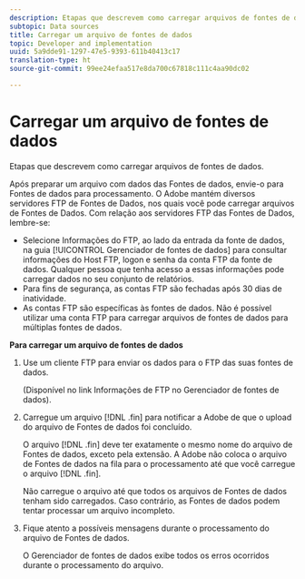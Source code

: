 ```yaml
---
description: Etapas que descrevem como carregar arquivos de fontes de dados.
subtopic: Data sources
title: Carregar um arquivo de fontes de dados
topic: Developer and implementation
uuid: 5a9dde91-1297-47e5-9393-611b40413c17
translation-type: ht
source-git-commit: 99ee24efaa517e8da700c67818c111c4aa90dc02

---
```



# Carregar um arquivo de fontes de dados

Etapas que descrevem como carregar arquivos de fontes de dados.

Após preparar um arquivo com dados das Fontes de dados, envie-o para Fontes de dados para processamento. O Adobe mantém diversos servidores FTP de Fontes de Dados, nos quais você pode carregar arquivos de Fontes de Dados. Com relação aos servidores FTP das Fontes de Dados, lembre-se:

* Selecione Informações do FTP, ao lado da entrada da fonte de dados, na guia [!UICONTROL Gerenciador de fontes de dados] para consultar informações do Host FTP, logon e senha da conta FTP da fonte de dados. Qualquer pessoa que tenha acesso a essas informações pode carregar dados no seu conjunto de relatórios.
* Para fins de segurança, as contas FTP são fechadas após 30 dias de inatividade.
* As contas FTP são específicas às fontes de dados. Não é possível utilizar uma conta FTP para carregar arquivos de fontes de dados para múltiplas fontes de dados.

**Para carregar um arquivo de fontes de dados**

1. Use um cliente FTP para enviar os dados para o FTP das suas fontes de dados.

   (Disponível no link Informações de FTP no Gerenciador de fontes de dados).

1. Carregue um arquivo [!DNL .fin] para notificar a Adobe de que o upload do arquivo de Fontes de dados foi concluído.

   O arquivo [!DNL .fin] deve ter exatamente o mesmo nome do arquivo de Fontes de dados, exceto pela extensão. A Adobe não coloca o arquivo de Fontes de dados na fila para o processamento até que você carregue o arquivo [!DNL .fin].

   Não carregue o arquivo até que todos os arquivos de Fontes de dados tenham sido carregados. Caso contrário, as Fontes de dados podem tentar processar um arquivo incompleto.
1. Fique atento a possíveis mensagens durante o processamento do arquivo de Fontes de dados.

   O Gerenciador de fontes de dados exibe todos os erros ocorridos durante o processamento do arquivo.

